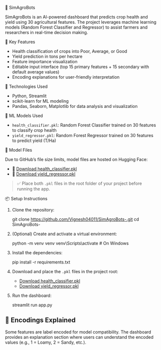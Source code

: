🌾 SimAgroBots

SimAgroBots is an AI-powered dashboard that predicts crop health and yield using 30 agricultural features. The project leverages machine learning models (Random Forest Classifier and Regressor) to assist farmers and researchers in real-time decision making.

📌 Key Features

* Health classification of crops into Poor, Average, or Good
* Yield prediction in tons per hectare
* Feature importance visualization
* Editable input interface (top 15 primary features + 15 secondary with default average values)
* Encoding explanations for user-friendly interpretation

🚀 Technologies Used

* Python, Streamlit
* scikit-learn for ML modeling
* Pandas, Seaborn, Matplotlib for data analysis and visualization

🤖 ML Models Used

* `health_classifier.pkl`: Random Forest Classifier trained on 30 features to classify crop health
* `yield_regressor.pkl`: Random Forest Regressor trained on 30 features to predict yield (T/Ha)

📁 Model Files

Due to GitHub’s file size limits, model files are hosted on Hugging Face:

* 🔗 [Download health_classifier.pkl](https://huggingface.co/Vignesh0401/SimAgroBots/blob/main/health_classifier.pkl)
* 🔗 [Download yield_regressor.pkl](https://huggingface.co/Vignesh0401/SimAgroBots/blob/main/yield_regressor.pkl)

> ✅ Place both `.pkl` files in the root folder of your project before running the app.

📦 Setup Instructions

1. Clone the repository:
   
   git clone https://github.com/Vignesh04011/SimAgroBots-.git
   cd SimAgroBots-
 

3. (Optional) Create and activate a virtual environment:

   python -m venv venv
   venv\Scripts\activate   # On Windows


4. Install the dependencies:

   pip install -r requirements.txt


5. Download and place the `.pkl` files in the project root:

   * [Download health_classifier.pkl](https://huggingface.co/Vignesh0401/SimAgroBots/blob/main/health_classifier.pkl)
   * [Download yield_regressor.pkl](https://huggingface.co/Vignesh0401/SimAgroBots/blob/main/yield_regressor.pkl)

6. Run the dashboard:

   streamlit run app.py

## 🧠 Encodings Explained

Some features are label encoded for model compatibility. The dashboard provides an explanation section where users can understand the encoded values (e.g., 1 = Loamy, 2 = Sandy, etc.).

